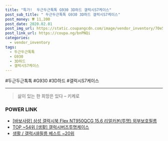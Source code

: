 ```yaml
--- 
title: "특가!  두근두근톡톡 G930 3D하드 갤럭시S7케이스" 
post_sub_title: " 두근두근톡톡 G930 3D하드 갤럭시S7케이스" 
post_money: ₩ 11,200 
post_date: 2020.02.01 
post_img_url: https://static.coupangcdn.com/image/vendor_inventory/70e5/954505ea044398c0e47b8dc1bbec57f9605785e3192284e3edf717c7355c.jpg 
post_link_url: https://coupa.ng/bnPNQi 
categories: 
  - vendor_inventory 
tags: 
  - 두근두근톡톡 
  - G930 
  - 3D하드 
  - 갤럭시S7케이스 
--- 
```

  #두근두근톡톡 #G930 #3D하드 #갤럭시S7케이스 
<hr> 

> 삶이 있는 한 희망은 있다  – 키케로 


### POWER LINK

* <a href="https://blog.naver.com/sakai111/221784666578" target="_blank">[바보사랑] 삼성 갤럭시북 Flex NT950QCG 15.6 리얼카본(투명) 외부보호필름</a>
* <a href="https://blog.naver.com/an0733/221787111765" target="_blank"> TOP ~54위 [생활] 갤럭시버즈투명케이스</a>
* <a href="https://blog.naver.com/santokki14/221783892283" target="_blank">생활 / 갤럭시8필름 베스트 ~20위</a>

